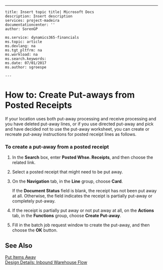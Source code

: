 ---
    title: Insert topic title| Microsoft Docs
    description: Insert description
    services: project-madeira
    documentationcenter: ''
    author: SorenGP

    ms.service: dynamics365-financials
    ms.topic: article
    ms.devlang: na
    ms.tgt_pltfrm: na
    ms.workload: na
    ms.search.keywords:
    ms.date: 07/01/2017
    ms.author: sgroespe

    ---
# How to: Create Put-aways from Posted Receipts
If your location uses both put-away processing and receive processing and you have deleted put-away lines, or if you use directed put-away and pick and have decided not to use the put-away worksheet, you can create or recreate put-away instructions for posted receipt lines as follows.  
  
### To create a put-away from a posted receipt  
  
1.  In the **Search** box, enter **Posted Whse. Receipts**, and then choose the related link.  
  
2.  Select a posted receipt that might need to be put away.  
  
3.  On the **Navigation** tab, in the **Line** group, choose **Card**.  
  
     If the **Document Status** field is blank, the receipt has not been put away at all. Otherwise, the field indicates the receipt is partially put-away or completely put-away.  
  
4.  If the receipt is partially put away or not put away at all, on the **Actions** tab, in the **Functions** group, choose **Create Put-away**.  
  
5.  Fill in the batch job request window to create the put-away, and then choose the **OK** button.  
  
## See Also  
 [Put Items Away](../FullExperience/put-items-away.md)   
 [Design Details: Inbound Warehouse Flow](../FullExperience/design-details-inbound-warehouse-flow.md)